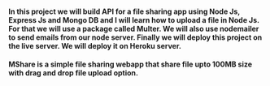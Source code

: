 <h4>In this project we will build API for a file sharing app using Node Js,
Express Js and Mongo DB and I will learn how to upload a file in Node Js.
For that we will use a package called Multer. We will also use nodemailer
to send emails from our node server. Finally we will deploy this project
on the live server. We will deploy it on Heroku server.</h4>
<h4>MShare is a simple file sharing webapp that share file upto 100MB size
with drag and drop file upload option.</h4>

